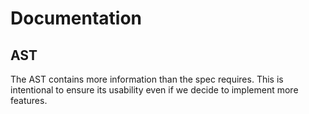 # Documentation

## AST

The AST contains more information than the spec requires.
This is intentional to ensure its usability even if we decide to implement more features.
